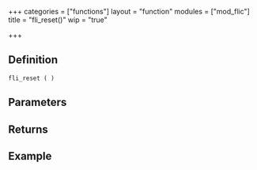 +++
categories = ["functions"]
layout = "function"
modules = ["mod_flic"]
title = "fli_reset()"
wip = "true"

+++

## Definition

    fli_reset ( )

## Parameters

## Returns

## Example

```
```

